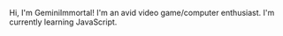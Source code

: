 Hi, I'm GeminiImmortal! I'm an avid video game/computer enthusiast.
I'm currently learning JavaScript.
